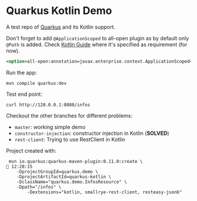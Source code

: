 # Quarkus Kotlin Demo

A test repo of [Quarkus](https://quarkus.io) and its Kotlin support.


Don't forget to add `@ApplicationScoped` to all-open plugin as by default only `@Path` is added.
Check [Kotlin Guide](https://quarkus.io/guides/kotlin) where it's specified as requirement (for now).

```xml
<option>all-open:annotation=javax.enterprise.context.ApplicationScoped</option>
``` 

Run the app:
```
mvn compile quarkus:dev
```

Test end point:
```
curl http://120.0.0.1:8080/infos
```

Checkout the other branches for different problems:
 - `master`: working simple demo
 - `constructor-injection`: constructor injection in Kotlin (**SOLVED**)
 - `rest-client`: Trying to use RestClient in Kotlin


Project created with:
```
 mvn io.quarkus:quarkus-maven-plugin:0.11.0:create \                                                     12:28:15 
    -DprojectGroupId=quarkus.demo \
    -DprojectArtifactId=quarkus-kotlin \
    -DclassName="quarkus.demo.InfosResource" \
    -Dpath="/infos" \
        -Dextensions="kotlin, smallrye-rest-client, resteasy-jsonb"
```
